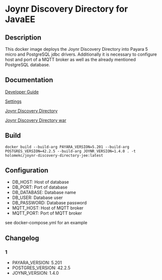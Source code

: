 # Joynr Discovery Directory for JavaEE

## Description
This docker image deploys the Joynr Discovery Directory into Payara 5 micro and PostgreSQL jdbc drivers. Additionally it is necessary to configure host and port of a MQTT broker as well as the already mentioned PostgreSQL database.

## Documentation
[Developer Guide](https://github.com/bmwcarit/joynr/blob/master/wiki/java.md)

[Settings](https://github.com/bmwcarit/joynr/blob/master/wiki/JavaSettings.md)

[Joynr Discovery Directory](https://github.com/bmwcarit/joynr/tree/master/java/backend-services/discovery-directory-jee)

[Joynr Discovery Directory war](https://mvnrepository.com/artifact/io.joynr.java.backend-services/discovery-directory-jee)

## Build
```shell
docker build --build-arg PAYARA_VERSION=5.201 --build-arg POSTGRES_VERSION=42.2.5 --build-arg JOYNR_VERSION=1.4.0 . -t holomekc/joynr-discovery-directory-jee:latest
```

## Configuration
* DB_HOST: Host of database
* DB_PORT: Port of database
* DB_DATABASE: Database name
* DB_USER: Database user
* DB_PASSWORD: Database password
* MQTT_HOST: Host of MQTT broker
* MQTT_PORT: Port of MQTT broker

see docker-compose.yml for an example

## Changelog
### 1 
* PAYARA_VERSION: 5.201
* POSTGRES_VERSION: 42.2.5
* JOYNR_VERSION: 1.4.0